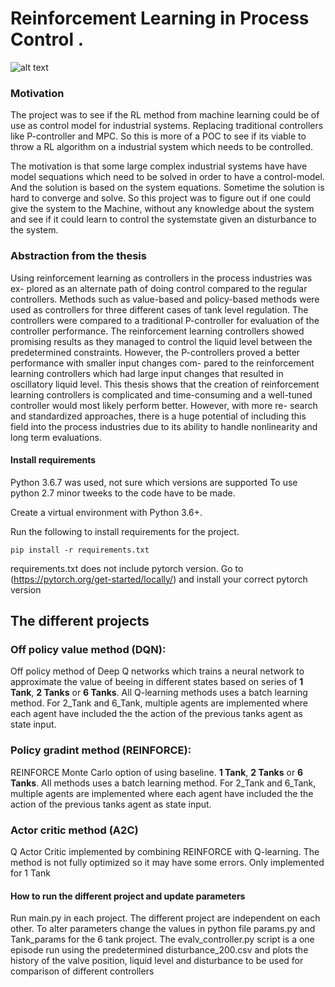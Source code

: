# Reinforcement Learning in Process Control .
![alt text](DescriptionImage.png)

### Motivation 
The project was to see if the RL method from machine learning could be of use as control model for industrial systems. Replacing traditional controllers like P-controller and MPC. So this is more of a POC to see if its viable to throw a RL algorithm on a industrial system which needs to be controlled. 

The motivation is that some large complex industrial systems have have model sequations which need to be solved in order to have a control-model. And the solution is based on the system equations. Sometime the solution is hard to converge and solve. So this project was to figure out if one could give the system to the Machine, without any knowledge about the system and see if it could learn to control the systemstate given an disturbance to the system. 

### Abstraction from the thesis
Using reinforcement learning as controllers in the process industries was ex-
plored as an alternate path of doing control compared to the regular controllers.
Methods such as value-based and policy-based methods were used as controllers
for three different cases of tank level regulation. The controllers were compared
to a traditional P-controller for evaluation of the controller performance. The
reinforcement learning controllers showed promising results as they managed
to control the liquid level between the predetermined constraints. However,
the P-controllers proved a better performance with smaller input changes com-
pared to the reinforcement learning controllers which had large input changes
that resulted in oscillatory liquid level. This thesis shows that the creation
of reinforcement learning controllers is complicated and time-consuming and a
well-tuned controller would most likely perform better. However, with more re-
search and standardized approaches, there is a huge potential of including this
field into the process industries due to its ability to handle nonlinearity and long
term evaluations.

#### Install requirements
Python 3.6.7 was used, not sure which versions are supported
To use python 2.7 minor tweeks to the code have to be made.

Create a virtual environment with Python 3.6+.

Run the following to install requirements for the project.
```shell
pip install -r requirements.txt
```
requirements.txt does not include pytorch version. Go to (https://pytorch.org/get-started/locally/) and install your correct pytorch version
## The different projects
### Off policy value method (DQN):
Off policy method of Deep Q networks which trains a neural network to approximate the value of beeing in different states based on series of **1 Tank**, **2 Tanks** or **6 Tanks**. All Q-learning methods uses a batch learning method. For 2_Tank and 6_Tank, multiple agents are implemented where each agent have included the the action of the previous tanks agent as state input.

### Policy gradint method (REINFORCE):
REINFORCE Monte Carlo option of using baseline. **1 Tank**, **2 Tanks** or **6 Tanks**. All methods uses a batch learning method. For 2_Tank and 6_Tank, multiple agents are implemented where each agent have included the the action of the previous tanks agent as state input.


### Actor critic method (A2C)
Q Actor Critic implemented by combining REINFORCE with Q-learning. The method is not fully optimized so it may have some errors. Only implemented for 1 Tank

#### How to run the different project and update parameters
Run main.py in each project. The different project are independent on each other.
To alter parameters change the values in python file params.py and Tank_params for the 6 tank project.
The evalv_controller.py script is a one episode run using the predetermined disturbance_200.csv and plots the history of the valve position, liquid level and disturbance to be used for comparison of different controllers



